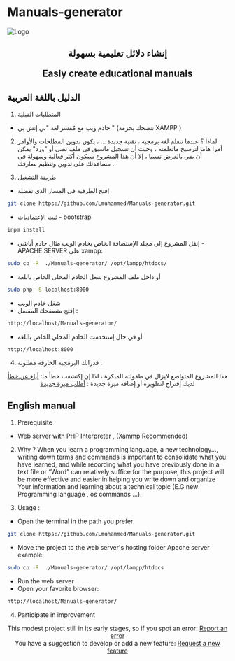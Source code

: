 # Manuals-generator

<img src="https://github.com/Lmuhammed/Manuals-generator/blob/main/Includes/imgs/repo_background.png" alt="Logo">
<div align="center">
<h2>
<p>
إنشاء دلائل تعليمية بسهولة
</p>  
Easly create educational manuals
</h2>
</div>

## الدليل باللغة العربية
1.  المتطلبات القبلية 
*  خادم ويب مع مُفسر لغة "بي إتش بي " (ننصحك بحزمة XAMPP )

2. لماذا ؟
عندما تتعلم لغة برمجية ، تقنية جديدة ... ، يكون تدوين المطلحات والأوامر أمرا هاما لترسيخ ماتعلمته ، وحيث أن تسجيل ماسبق في ملف نصي أو "ورد" يمكن أن يفي بالغرض نسبيا ، إلا أن هذا المشروع سيكون أكثر فعالية وسهولة في مساعدتك على تدوين وتنظيم معارفك .

3. طريقة التشغيل
- إفتح الطرفية في المسار الذي تفضلة 

```bash
git clone https://github.com/Lmuhammed/Manuals-generator.git
```
- ثبت الإعتماديات  - bootstrap
```bash
inpm install 
```
- إنقل المشروع إلى مجلد الإستضافة الخاص بخادم الويب 
مثال خادم أباشي - APACHE SERVER  على xampp:

```bash
sudo cp -R  ./Manuals-generator/ /opt/lampp/htdocs/
```
* أو
داخل ملف المشروع شغل الخادم المحلي الخاص باللغة 

```bash
sudo php -S localhost:8000
```
- شغل خادم الويب  
- إفتح متصفحك المفضل : 
```bash
http://localhost/Manuals-generator/
```
* أو
في حال إستخدمت الخادم المحلي الخاص باللغة 
```bash
http://localhost:8000
```

4. قدراتك البرمجية الخارقة مطلوبة :
  
<div align="center">
    هذا المشروع المتواضع لايزال في طفولته المبكرة ، لذا إن إكتشفت خطأ ما:
   <a href="https://github.com/Lmuhammed/Manuals-generator/issues">أبلغ عن خطأ</a>    
   <br>  
    لديك إقتراح لتطويره أو إضافة ميزة جديدة :
  <a href="https://github.com/Lmuhammed/Manuals-generator/issues">أطلب ميزة جديدة</a>
</div>                                                                                       
      
## English manual 

1. Prerequisite
* Web server with PHP Interpreter , (Xammp Recommended) 

2. Why ?
When you learn a programming language, a new technology..., writing down terms and commands is important to consolidate what you have learned, and while recording what you have previously done in a text file or “Word” can relatively suffice for the purpose, this project will be more effective and easier in helping you write down and organize Your information and learning about a technical topic (E.G new Programming language , os commands ...).

3. Usage :
- Open the terminal in the path you prefer
```bash
git clone https://github.com/Lmuhammed/Manuals-generator.git
```
- Move the project to the web server's hosting folder
Apache server example:
```bash
sudo cp -R  ./Manuals-generator/ /opt/lampp/htdocs
```
- Run the web server
- Open your favorite browser:
```bash
http://localhost/Manuals-generator/
```
4. Participate in improvement

<div align="center">
   This modest project still in its early stages, so if you spot an error:
   <a href="https://github.com/Lmuhammed/Manuals-generator/issues">Report an error</a>    
   <br>  
   You have a suggestion to develop or add a new feature:
   <a href="https://github.com/Lmuhammed/Manuals-generator/issues">Request a new feature</a>
</div>    
